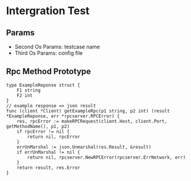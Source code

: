 # Intergration Test

## Params
- Second Os Params: testcase name
- Third Os Params: config file
## Rpc Method Prototype
```$xslt
type ExampleReponse struct {
	F1 string
	F2 int
}
// example response => json result
func (client *Client) getExampleRpc(p1 string, p2 int) (result *ExampleReponse, err *rpcserver.RPCError) {
	res, rpcError := makeRPCRequest(client.Host, client.Port, getMethodName(), p1, p2)
	if rpcError != nil {
		return nil, rpcError
	}
	errUnMarshal := json.Unmarshal(res.Result, &result)
	if errUnMarshal != nil {
		return nil, rpcserver.NewRPCError(rpcserver.ErrNetwork, err)
	}
	return result, res.Error
}

``` 